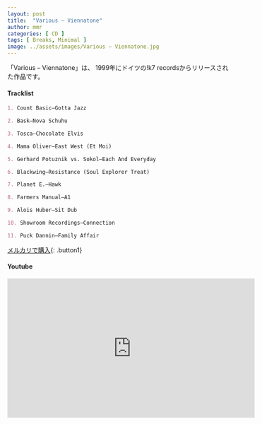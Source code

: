 ```yaml
---
layout: post
title:  "Various – Viennatone"
author: mmr
categories: [ CD ]
tags: [ Breaks, Minimal ]
image: ../assets/images/Various – Viennatone.jpg
---
```


「Various – Viennatone」は、
1999年にドイツの!k7 recordsからリリースされた作品です。

#### Tracklist
```md
1. Count Basic–Gotta Jazz

2. Bask–Nova Schuhu

3. Tosca–Chocolate Elvis

4. Mama Oliver–East West (Et Moi)

5. Gerhard Potuznik vs. Sokol–Each And Everyday

6. Blackwing–Resistance (Soul Explorer Treat)

7. Planet E.–Hawk

8. Farmers Manual–A1

9. Alois Huber–Sit Dub

10. Showroom Recordings–Connection

11. Puck Dannin–Family Affair
```

[メルカリで購入](https://jp.mercari.com/item/m83184827201?afid=6142608987){: .button1}

#### Youtube
<iframe width="560" height="315" src="https://www.youtube.com/embed/UgOdCoAjEWE?si=fl1__B3nErk6T2jb" title="YouTube video player" frameborder="0" allow="accelerometer; autoplay; clipboard-write; encrypted-media; gyroscope; picture-in-picture; web-share" referrerpolicy="strict-origin-when-cross-origin" allowfullscreen></iframe>